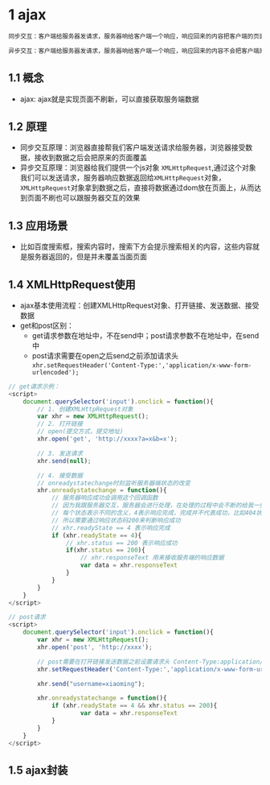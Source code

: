 # 1 ajax
```js
同步交互：客户端给服务器发请求，服务器响给客户端一个响应，响应回来的内容把客户端的页面给覆盖了，这种交互称为同步交互。
```
```js
异步交互：客户端给服务器发请求，服务器响给客户端一个响应，响应回来的内容不会把客户端原来的页面覆盖掉，这种交互称为异步交互
```
## 1.1 概念
+ ajax: ajax就是实现页面不刷新，可以直接获取服务端数据

## 1.2 原理
+ 同步交互原理：浏览器直接帮我们客户端发送请求给服务器，浏览器接受数据，接收到数据之后会把原来的页面覆盖
+ 异步交互原理：浏览器给我们提供一个js对象 `XMLHttpRequest`,通过这个对象我们可以发送请求，服务器响应数据返回给`XMLHttpRequest`对象，`XMLHttpRequest`对象拿到数据之后，直接将数据通过dom放在页面上，从而达到页面不刷也可以跟服务器交互的效果

## 1.3 应用场景
+ 比如百度搜索框，搜索内容时，搜索下方会提示搜索相关的内容，这些内容就是服务器返回的，但是并未覆盖当面页面

## 1.4 XMLHttpRequest使用
+ ajax基本使用流程：创建XMLHttpRequest对象、打开链接、发送数据、接受数据
+ get和post区别：
    - get请求参数在地址中，不在send中；post请求参数不在地址中，在send中
    - post请求需要在open之后send之前添加请求头`xhr.setRequestHeader('Content-Type:','application/x-www-form-urlencoded');`
```js
// get请求示例：
<script>
    document.querySelector('input').onclick = function(){
        // 1. 创建XMLHttpRequest对象
        var xhr = new XMLHttpRequest();
        // 2. 打开链接
        // open(提交方式，提交地址)
        xhr.open('get', 'http://xxxx?a=x&b=x');

        // 3. 发送请求
        xhr.send(null);

        // 4. 接受数据
        // onreadystatechange时刻监听服务器端状态的改变
        xhr.onreadystatechange = function(){
            // 服务器响应成功会调用这个回调函数
            // 因为我跟服务器交互，服务器会进行处理，在处理的过程中会不断的给我一些状态 0，1，2，3，4
            // 每个状态表示不同的含义，4表示响应完成，完成并不代表成功，比如404状态码，此时响应完成4，但响应并未成功，
            // 所以需要通过响应状态码200来判断响应成功
            // xhr.readyState == 4 表示响应完成
            if (xhr.readyState == 4){
                // xhr.status == 200 表示响应成功
                if(xhr.status == 200){
                    // xhr.responseText 用来接收服务端的响应数据
                    var data = xhr.responseText
                }
            }
        }
    }
</script>
```
```js
// post请求
<script>
    document.querySelector('input').onclick = function(){
        var xhr = new XMLHttpRequest();
        xhr.open('post', 'http://xxxx');

        // post需要在打开链接发送数据之前设置请求头 Content-Type:application/x-www-form-urlencoded 这样服务器才能正确解析
        xhr.setRequestHeader('Content-Type:','application/x-www-form-urlencoded');

        xhr.send("username=xiaoming");

        xhr.onreadystatechange = function(){
            if (xhr.readyState == 4 && xhr.status == 200){
                    var data = xhr.responseText
            }
        }
    }
</script>
```
## 1.5 ajax封装

